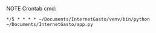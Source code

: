 
NOTE Crontab cmd:
```crontab
*/5 * * * * ~/Documents/InternetGasto/venv/bin/python ~/Documents/InternetGasto/app.py

```
